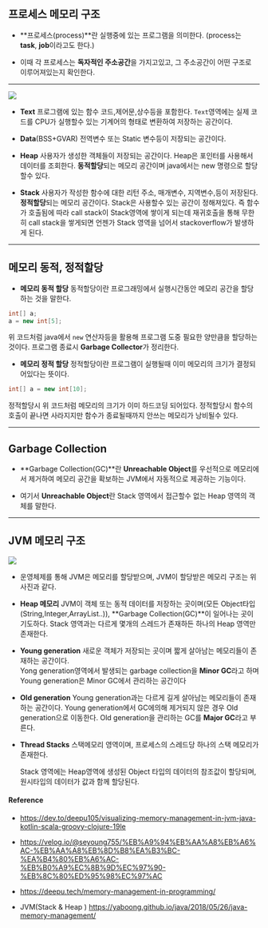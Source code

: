 ## 프로세스 메모리 구조

- **프로세스(process)**란 실행중에 있는 프로그램을 의미한다. (process는 **task**, **job**이라고도 한다.)

- 이때 각 프로세스는 **독자적인 주소공간**을 가지고있고, 그 주소공간이 어떤 구조로 이루어져있는지 확인한다. 
---

![](https://velog.velcdn.com/images/cdbchan/post/db7190ab-a9ae-4381-8577-c8be96ec88bf/image.png)

- **Text**
	프로그램에 있는 함수 코드,제어문,상수등을 포함한다. `Text`영역에는 실제 코드를 CPU가 실행할수 있는 기계어의 형태로 변환하여 저장하는 공간이다. 

- **Data**(BSS+GVAR) 
	전역변수 또는 Static 변수등이 저장되는 공간이다.  

- **Heap** 
	사용자가 생성한 객체들이 저장되는 공간이다. 
	Heap은 포인터를 사용해서 데이터를 조회한다.
	**동적할당**되는 메모리 공간이며 java에서는 new 명령으로 할당할수 있다.

- **Stack** 
	사용자가 작성한 함수에 대한 리턴 주소, 매개변수, 지역변수,등이 저장된다.
	**정적할당**되는 메모리 공간이다.
	Stack은 사용할수 있는 공간이 정해져있다. 즉 함수가 호출됨에 따라 call 	stack이 Stack영역에 쌓이게 되는데 재귀호출을 통해 무한히 call stack을 쌓게되면 언젠가 Stack 영역을 넘어서 stackoverflow가 발생하게 된다. 


---
## 메모리 동적, 정적할당

- **메모리 동적 할당**
동적할당이란 프로그래밍에서 실행시간동안 메모리 공간을 할당하는 것을 말한다.
 ~~~ java
int[] a;
a = new int[5];
 ~~~
 위 코드처럼 java에서 `new` 연산자등을 활용해 프로그램 도중 필요한 양만큼을 할당하는것이다.
 프로그램 종료시 **Garbage Collector**가 정리한다.

- **메모리 정적 할당**
정적할당이란 프로그램이 실행될때 이미 메모리의 크기가 결정되어있다는 뜻이다.
 ~~~ java
 int[] a = new int[10];
 ~~~
 정적할당시 위 코드처럼 메모리의 크기가 이미 하드코딩 되어있다.
정적할당시 함수의 호출이 끝나면 사라지지만 함수가 종료될때까지 안쓰는 메모리가 낭비될수 있다.

---

## Garbage Collection
- **Garbage Collection(GC)**란 **Unreachable Object**를 우선적으로 메모리에서 제거하여 메모리 공간을 확보하는 JVM에서 자동적으로 제공하는 기능이다. 

- 여기서 **Unreachable Object**란 Stack 영역에서 접근할수 없는 Heap 영역의 객체를 말한다.
___

## JVM 메모리 구조

![](https://velog.velcdn.com/images/cdbchan/post/533e4977-3759-4e06-aa66-20a8a75cf100/image.PNG)

- 운영체제를 통해 JVM은 메모리를 할당받으며, JVM이 할당받은 메모리 구조는 위 사진과 같다.

- **Heap 메모리**
	JVM이 객체 또는 동적 데이터를 저장하는 곳이며(모든 Object타입(String,Integer,ArrayList..)), **Garbage Collection(GC)**이 일어나는 곳이기도하다. 
  Stack 영역과는 다르게 몇개의 스레드가 존재하든 하나의 Heap 영역만 존재한다.

- **Young generation**
	새로운 객체가 저장되는 곳이며 짧게 살아남는 메모리들이 존재하는 공간이다.  
	Yong generation영역에서 발생되는 garbage collection을 **Minor GC**라고 하며 Young generation은 Minor GC에서 관리하는 공간이다
- **Old generation**
	Young generation과는 다르게 길게 살아남는 메모리들이 존재하는 공간이다.
	Young generation에서 GC에의해 제거되지 않은 경우 Old generation으로 이동한다. 
	Old generation을 관리하는 GC를 **Major GC**라고 부른다.
  
- **Thread Stacks**
	스택메모리 영역이며, 프로세스의 스레드당 하나의 스택 메모리가 존재한다.

	Stack 영역에는 Heap영역에 생성된 Object 타입의 데이터의 참조값이 할당되며,원시타입의 데이터가 값과 함께 할당된다.

	
	
#### **Reference** 

- https://dev.to/deepu105/visualizing-memory-management-in-jvm-java-kotlin-scala-groovy-clojure-19le

- https://velog.io/@seyoung755/%EB%A9%94%EB%AA%A8%EB%A6%AC-%EB%AA%A8%EB%8D%B8%EA%B3%BC-%EA%B4%80%EB%A6%AC-%EB%B0%A9%EC%8B%9D%EC%97%90-%EB%8C%80%ED%95%98%EC%97%AC

- https://deepu.tech/memory-management-in-programming/

- JVM(Stack & Heap )
https://yaboong.github.io/java/2018/05/26/java-memory-management/